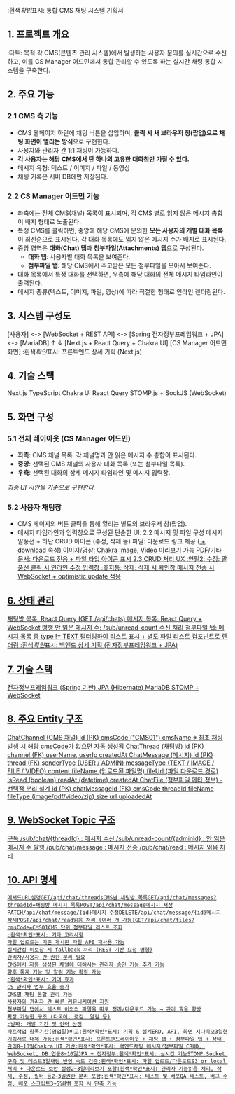 :흰색*확인*표시: 통합 CMS 채팅 시스템 기획서

## 1. 프로젝트 개요

:다트: 목적
각 CMS(콘텐츠 관리 시스템)에서 발생하는 사용자 문의를 실시간으로 수신하고, 이를 CS Manager 어드민에서 통합 관리할 수 있도록 하는 실시간 채팅 통합 시스템을 구축한다.

## 2. 주요 기능

### 2.1 CMS 측 기능

- CMS 웹페이지 하단에 채팅 버튼을 삽입하며, **클릭 시 새 브라우저 창(팝업)으로 채팅 화면이 열리는 방식**으로 구현한다.
- 사용자와 관리자 간 1:1 채팅이 가능하다.
- **각 사용자는 해당 CMS에서 단 하나의 고유한 대화창만 가질 수 있다.**
- 메시지 유형: 텍스트 / 이미지 / 파일 / 동영상
- 채팅 기록은 서버 DB에만 저장된다.

### 2.2 CS Manager 어드민 기능

- 좌측에는 전체 CMS(채널) 목록이 표시되며, 각 CMS 별로 읽지 않은 메시지 총합이 배지 형태로 노출된다.
- 특정 CMS를 클릭하면, 중앙에 해당 CMS에 문의한 **모든 사용자의 개별 대화 목록**이 최신순으로 표시된다. 각 대화 목록에도 읽지 않은 메시지 수가 배지로 표시된다.
- 중앙 영역은 **대화(Chat) 탭**과 **첨부파일(Attachments) 탭**으로 구성된다.
  - **대화 탭**: 사용자별 대화 목록을 보여준다.
  - **첨부파일 탭**: 해당 CMS에서 주고받은 모든 첨부파일을 모아서 보여준다.
- 대화 목록에서 특정 대화를 선택하면, 우측에 해당 대화의 전체 메시지 타임라인이 출력된다.
- 메시지 종류(텍스트, 이미지, 파일, 영상)에 따라 적절한 형태로 인라인 렌더링된다.

## 3. 시스템 구성도

[사용자] <-> [WebSocket + REST API] <-> [Spring 전자정부프레임워크 + JPA] <-> [MariaDB]
↑ ↓
[Next.js + React Query + Chakra UI] [CS Manager 어드민 화면]
:흰색*확인*표시: 프론트엔드 상세 기획 (Next.js)

## 4. 기술 스택

Next.js
TypeScript
Chakra UI
React Query
STOMP.js + SockJS (WebSocket)

## 5. 화면 구성

### 5.1 전체 레이아웃 (CS Manager 어드민)

- **좌측**: CMS 채널 목록. 각 채널명과 안 읽은 메시지 수 총합이 표시된다.
- **중앙**: 선택된 CMS 채널의 사용자 대화 목록 (또는 첨부파일 목록).
- **우측**: 선택된 대화의 상세 메시지 타임라인 및 메시지 입력창.

_최종 UI 시안을 기준으로 구현한다._

### 5.2 사용자 채팅창

- CMS 페이지의 버튼 클릭을 통해 열리는 별도의 브라우저 창(팝업).
- 메시지 타임라인과 입력창으로 구성된 단순한 UI.
  2.2 메시지 및 파일 구성
  메시지 말풍선 + 하단 CRUD 아이콘 (수정, 삭제 등)
  파일:
  다운로드 링크 제공 (<a href> + download 속성)
  이미지/영상: Chakra Image, Video 미리보기 가능
  PDF/기타 문서: 다운로드 전용 + 파일 타입 아이콘 표시
  2.3 CRUD 처리 UX
  :연필2: 수정: 말풍선 클릭 시 인라인 수정 입력창
  :휴지통: 삭제: 삭제 시 확인창
  메시지 전송 시 WebSocket + optimistic update 적용

## 6. 상태 관리

채팅방 목록: React Query (GET /api/chats)
메시지 목록: React Query + WebSocket 병행
안 읽은 메시지 수: /sub/unread-count 수신 처리
첨부파일 탭: 메시지 목록 중 type != TEXT 필터링하여 리스트 표시 + 별도 파일 리스트 컴포넌트로 렌더링
:흰색*확인*표시: 백엔드 상세 기획 (전자정부프레임워크 + JPA)

## 7. 기술 스택

전자정부프레임워크 (Spring 기반)
JPA (Hibernate)
MariaDB
STOMP + WebSocket

## 8. 주요 Entity 구조

ChatChannel (CMS 채널)
id (PK)
cmsCode ("CMS01")
cmsName
※ 최초 채팅 발생 시 해당 cmsCode가 없으면 자동 생성됨
ChatThread (채팅방)
id (PK)
channel (FK)
userName, userIp
createdAt
ChatMessage (메시지)
id (PK)
thread (FK)
senderType (USER / ADMIN)
messageType (TEXT / IMAGE / FILE / VIDEO)
content
fileName (업로드된 파일명)
fileUrl (파일 다운로드 경로)
isRead (boolean)
readAt (datetime)
createdAt
ChatFile (첨부파일 메타 정보) - 선택적 분리 설계
id (PK)
chatMessageId (FK)
cmsCode
threadId
fileName
fileType (image/pdf/video/zip)
size
url
uploadedAt

## 9. WebSocket Topic 구조

구독
/sub/chat/{threadId} : 메시지 수신
/sub/unread-count/{adminId} : 안 읽은 메시지 수
발행
/pub/chat/message : 메시지 전송
/pub/chat/read : 메시지 읽음 처리

## 10. API 명세

    메서드URL설명GET/api/chat/threadsCMS별 채팅방 목록GET/api/chat/messages?threadId=채팅방 메시지 목록POST/api/chat/message메시지 저장PATCH/api/chat/message/{id}메시지 수정DELETE/api/chat/message/{id}메시지 삭제POST/api/chat/read읽음 처리 (여러 개 가능)GET/api/chat/files?cmsCode=CMS01CMS 단위 첨부파일 리스트 조회
    :흰색*확인*표시: 기타 고려사항
    파일 업로드는 기존 게시판 파일 API 재사용 가능
    실시간성 미보장 시 fallback 처리 (REST 기반 요청 병행)
    관리자/사용자 간 권한 분리 필요
    CMS에서 자동 생성된 채널에 대해서는 관리자 승인 기능 추가 가능
    향후 통계 기능 및 알림 기능 확장 가능
    :흰색*확인*표시: 기대 효과
    CS 관리자 업무 효율 증가
    CMS별 채팅 통합 관리 가능
    사용자와 관리자 간 빠른 커뮤니케이션 지원
    첨부파일 탭에서 텍스트 이외의 파일을 따로 정리/다운로드 가능 → 관리 효율 향상
    확장 가능한 구조 (다국어, 로깅, 알림 등)
    :날짜: 개발 기간 및 인력 산정
    파트작업 항목기간(영업일)비고:흰색*확인*표시: 기획 & 설계ERD, API, 화면 시나리오3일현 기획서로 대체 가능:흰색*확인*표시: 프론트엔드레이아웃 + 채팅 탭 + 첨부파일 탭 + 상태 관리8~10일Chakra UI 기반:흰색*확인*표시: 백엔드채팅 메시지/첨부파일 CRUD, WebSocket, DB 연동8~10일JPA + 전자정부:흰색*확인*표시: 실시간 기능STOMP Socket 구축 및 테스트3일채팅 반영 속도 검증:흰색*확인*표시: 파일 업로드/다운로드S3 or local 처리 + 다운로드 보안 설정2~3일미리보기 포함:흰색*확인*표시: 관리자 기능읽음 처리, 삭제, 수정, 필터 등2~3일권한 분리 포함:흰색*확인*표시: 테스트 및 배포QA 테스트, 버그 수정, 배포 스크립트3~5일PM 포함 시 단축 가능
